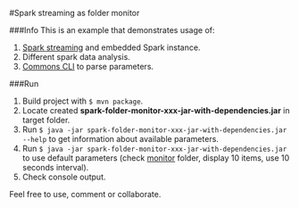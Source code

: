 #Spark streaming as folder monitor

###Info
This is an example that demonstrates usage of:

 1. [Spark streaming](http://spark.apache.org/streaming/) and embedded Spark instance.   
 2. Different spark data analysis.     
 3. [Commons CLI](https://commons.apache.org/proper/commons-cli/) to parse parameters.   

###Run

 1. Build project with ```$ mvn package```.   
 2. Locate created **spark-folder-monitor-xxx-jar-with-dependencies.jar** in target folder.
 3. Run ```$ java -jar spark-folder-monitor-xxx-jar-with-dependencies.jar --help``` to get information about available parameters.   
 4. Run ```$ java -jar spark-folder-monitor-xxx-jar-with-dependencies.jar``` to use default parameters (check [monitor](./monitor) folder, display 10 items, use 10 seconds interval).    
 5. Check console output.      
 
Feel free to use, comment or collaborate. 
     

